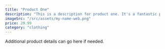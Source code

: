 ```yaml
---
title: "Product One"
description: "This is a description for product one. It's a fantastic product that you'll love."
imageSrc: "/src/assets/my-name-web.png"
price: 29.99
category: "clothing"
---
```


Additional product details can go here if needed.